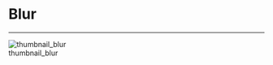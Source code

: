 
# Blur

---

  
![thumbnail_blur](https://studio-assets.supernova.io/design-systems/27883/47261d32-6107-4d55-a02b-befc38d9fdb9.png)  
thumbnail_blur  
